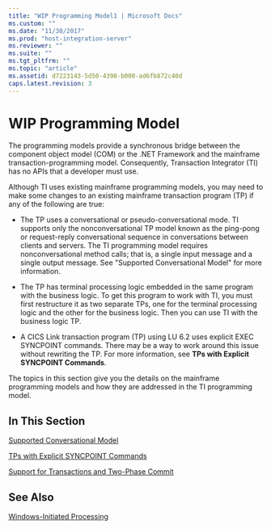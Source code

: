 ```yaml
---
title: "WIP Programming Model1 | Microsoft Docs"
ms.custom: ""
ms.date: "11/30/2017"
ms.prod: "host-integration-server"
ms.reviewer: ""
ms.suite: ""
ms.tgt_pltfrm: ""
ms.topic: "article"
ms.assetid: d7223143-5d50-4398-b000-ad6fb872c40d
caps.latest.revision: 3
---
```

# WIP Programming Model
The programming models provide a synchronous bridge between the component object model (COM) or the .NET Framework and the mainframe transaction-programming model. Consequently, Transaction Integrator (TI) has no APIs that a developer must use.  
  
 Although TI uses existing mainframe programming models, you may need to make some changes to an existing mainframe transaction program (TP) if any of the following are true:  
  
-   The TP uses a conversational or pseudo-conversational mode. TI supports only the nonconversational TP model known as the ping-pong or request-reply conversational sequence in conversations between clients and servers. The TI programming model requires nonconversational method calls; that is, a single input message and a single output message. See "Supported Conversational Model" for more information.  
  
-   The TP has terminal processing logic embedded in the same program with the business logic. To get this program to work with TI, you must first restructure it as two separate TPs, one for the terminal processing logic and the other for the business logic. Then you can use TI with the business logic TP.  
  
-   A CICS Link transaction program (TP) using LU 6.2 uses explicit EXEC SYNCPOINT commands. There may be a way to work around this issue without rewriting the TP. For more information, see **TPs with Explicit SYNCPOINT Commands**.  
  
 The topics in this section give you the details on the mainframe programming models and how they are addressed in the TI programming model.  
  
## In This Section  
 [Supported Conversational Model](../core/supported-conversational-model2.md)  
  
 [TPs with Explicit SYNCPOINT Commands](../core/tps-with-explicit-syncpoint-commands1.md)  
  
 [Support for Transactions and Two-Phase Commit](../core/support-for-transactions-and-two-phase-commit1.md)  
  
## See Also  
 [Windows-Initiated Processing](../core/windows-initiated-processing1.md)